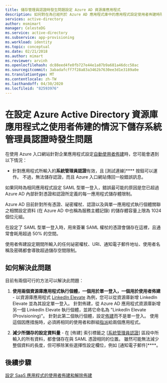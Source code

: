 ```yaml
---
title: 儲存管理員認證時發生問題設定 Azure AD 資源庫應用程式
description: 如何對在為已經列於 Azure AD 應用程式庫中的應用程式設定使用者佈建時所面臨的常見問題進行疑難排解
services: active-directory
author: msmimart
manager: CelesteDG
ms.service: active-directory
ms.subservice: app-provisioning
ms.workload: identity
ms.topic: conceptual
ms.date: 02/21/2018
ms.author: mimart
ms.reviewer: arvinh
ms.openlocfilehash: dc88eed4fe0fb727e44e1a87b9a681a46dcc58ac
ms.sourcegitcommit: 3abadafcff7f28a83a3462b7630ee3d1e3189a0e
ms.translationtype: MT
ms.contentlocale: zh-TW
ms.lasthandoff: 04/30/2020
ms.locfileid: "82593976"
---
```

# <a name="problem-saving-administrator-credentials-while-configuring-user-provisioning-to-an-azure-active-directory-gallery-application"></a>在設定 Azure Active Directory 資源庫應用程式之使用者佈建的情況下儲存系統管理員認證時發生問題 

在使用 Azure 入口網站針對企業應用程式設定[自動使用者佈建](user-provisioning.md)時，您可能會遇到以下情況：

* 針對應用程式所輸入的**系統管理員認證**有效，且 [測試連線]**** 按鈕可以運作。 不過，無法儲存認證，而且 Azure 入口網站傳回一般錯誤訊息。

如果同時為相同應用程式設定 SAML 型單一登入，錯誤最可能的原因是您已超過 Azure AD 內部針對憑證和認證所定義的每一應用程式儲存體限制。

Azure AD 目前針對所有憑證、祕密權杖、認證以及與單一應用程式執行個體關聯之相關設定資料 (在 Azure AD 中也稱為服務主體記錄) 的儲存體容量上限為 1024 個位元組。

在設定了 SAML 型單一登入時，用來簽署 SAML 權杖的憑證會儲存在這裡，且通常會耗用超過 50% 的空間。

使用者佈建設定期間所輸入的任何祕密權杖、URI、通知電子郵件地址、使用者名稱及密碼都會導致超過儲存空間限制。

## <a name="how-to-work-around-this-issue"></a>如何解決此問題 

目前有兩個可行的方法可以解決此問題：

1. **使用兩個資源庫應用程式執行個體，一個用於單一登入，一個用於使用者佈建** - 以資源庫應用程式 [LinkedIn Elevate](../saas-apps/linkedinelevate-tutorial.md) 為例，您可以從資源庫新增 LinkedIn Elevate 並為其設定單一登入。 針對佈建，從 Azure AD 應用程式資源庫新增另一個 LinkedIn Elevate 執行個體，並將它命名為 "LinkedIn Elevate (Provisioning)"。 針對此第二個執行個體，設定[佈建](../saas-apps/linkedinelevate-provisioning-tutorial.md)而不是單一登入。 使用這個因應措施時，必須將相同的使用者和群組[指派](../manage-apps/assign-user-or-group-access-portal.md)給兩個應用程式。 

2. **減少所儲存的設定資料量** - 在 [佈建] 索引標籤之 [[系統管理員認證](user-provisioning.md#how-do-i-set-up-automatic-provisioning-to-an-application)] 區段中所輸入的所有資料，都會儲存在與 SAML 憑證相同的位置。 雖然可能無法減少整個資料的長度，但可移除某些選擇性設定欄位，例如 [通知電子郵件]****。

## <a name="next-steps"></a>後續步驟
[設定 SaaS 應用程式的使用者佈建和解除佈建](user-provisioning.md)
